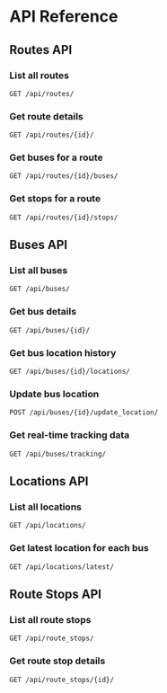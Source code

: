 # API Reference

## Routes API

### List all routes
```
GET /api/routes/
```

### Get route details
```
GET /api/routes/{id}/
```

### Get buses for a route
```
GET /api/routes/{id}/buses/
```

### Get stops for a route
```
GET /api/routes/{id}/stops/
```

## Buses API

### List all buses
```
GET /api/buses/
```

### Get bus details
```
GET /api/buses/{id}/
```

### Get bus location history
```
GET /api/buses/{id}/locations/
```

### Update bus location
```
POST /api/buses/{id}/update_location/
```

### Get real-time tracking data
```
GET /api/buses/tracking/
```

## Locations API

### List all locations
```
GET /api/locations/
```

### Get latest location for each bus
```
GET /api/locations/latest/
```

## Route Stops API

### List all route stops
```
GET /api/route_stops/
```

### Get route stop details
```
GET /api/route_stops/{id}/
```